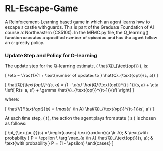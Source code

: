 # RL-Escape-Game
A Reinforcement-Learning based game in which an agent learns how to escape a castle with guards. This is part of the Graduate Foundation of AI course at Northeastern (CS5100). In the MFMC.py file, the Q_learning() function executes a specified number of episodes and has the agent follow an ε-greedy policy. 

### Update Step and Policy for Q-learning

The update step for the Q-learning estimate, \( \hat{Q}_{\text{opt}} \), is:

\[
\eta = \frac{1}{1 + \text{number of updates to } \hat{Q}_{\text{opt}}(s, a)}
\]

\[
\hat{Q}_{\text{opt}}^t(s, a) = (1 - \eta) \hat{Q}_{\text{opt}}^{(t-1)}(s, a) + \eta \left[ R(s, a, s') + \gamma \hat{V}_{\text{opt}}^{(t-1)}(s') \right]
\]

where:

\[
\hat{V}_{\text{opt}}(s) = \max_{a' \in A} \hat{Q}_{\text{opt}}^{(t-1)}(s', a')
\]

At each time step, \( t \), the action the agent plays from state \( s \) is chosen as follows:

\[
\pi_{\text{act}}(s) = 
\begin{cases} 
\text{random}(a \in A); & \text{with probability } P = \epsilon \\
\arg \max_{a \in A} \hat{Q}_{\text{opt}}(s, a); & \text{with probability } P = (1 - \epsilon)
\end{cases}
\]
